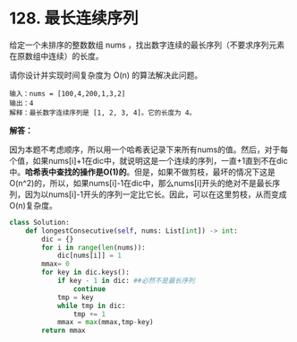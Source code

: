 # 128. 最长连续序列

给定一个未排序的整数数组 nums ，找出数字连续的最长序列（不要求序列元素在原数组中连续）的长度。

请你设计并实现时间复杂度为 O(n) 的算法解决此问题。

```
输入：nums = [100,4,200,1,3,2]
输出：4
解释：最长数字连续序列是 [1, 2, 3, 4]。它的长度为 4。
```

**解答：**

因为本题不考虑顺序，所以用一个哈希表记录下来所有nums的值。然后，对于每个值，如果nums[i]+1在dic中，就说明这是一个连续的序列，一直+1直到不在dic中。**哈希表中查找的操作是O(1)的**。但是，如果不做剪枝，最坏的情况下这是O(n^2)的，所以，如果nums[i]-1在dic中，那么nums[i]开头的绝对不是最长序列，因为以nums[i]-1开头的序列一定比它长。因此，可以在这里剪枝，从而变成O(n)复杂度。

```python
class Solution:
    def longestConsecutive(self, nums: List[int]) -> int:
        dic = {}
        for i in range(len(nums)):
            dic[nums[i]] = 1
        mmax= 0
        for key in dic.keys():
            if key - 1 in dic: ##必然不是最长序列
                continue
            tmp = key
            while tmp in dic:
                tmp += 1
            mmax = max(mmax,tmp-key)
        return mmax
```

